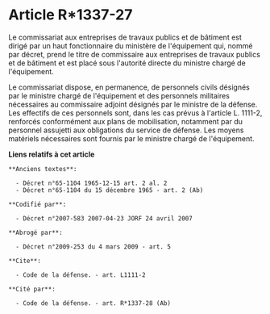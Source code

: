 # Article R*1337-27

Le commissariat aux entreprises de travaux publics et de bâtiment est dirigé par un haut fonctionnaire du ministère de
l'équipement qui, nommé par décret, prend le titre de commissaire aux entreprises de travaux publics et de bâtiment et est
placé sous l'autorité directe du ministre chargé de l'équipement.

Le commissariat dispose, en permanence, de personnels civils désignés par le ministre chargé de l'équipement et des
personnels militaires nécessaires au commissaire adjoint désignés par le ministre de la défense. Les effectifs de ces
personnels sont, dans les cas prévus à l'article L. 1111-2, renforcés conformément aux plans de mobilisation, notamment par
du personnel assujetti aux obligations du service de défense. Les moyens matériels nécessaires sont fournis par le ministre
chargé de l'équipement.

**Liens relatifs à cet article**

	**Anciens textes**:

	  - Décret n°65-1104 1965-12-15 art. 2 al. 2
	  - Décret n°65-1104 du 15 décembre 1965 - art. 2 (Ab)

	**Codifié par**:

	  - Décret n°2007-583 2007-04-23 JORF 24 avril 2007

	**Abrogé par**:

	  - Décret n°2009-253 du 4 mars 2009 - art. 5

	**Cite**:

	  - Code de la défense. - art. L1111-2

	**Cité par**:

	  - Code de la défense. - art. R*1337-28 (Ab)
